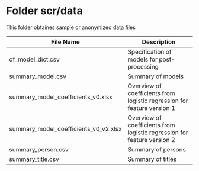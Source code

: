 # Folder scr/data
This folder obtaines sample or anonymized data files

| File Name | Description |
|---|---|
| df_model_dict.csv | Specification of models for post-processing |
| summary_model.csv | Summary of models |
| summary_model_coefficients_v0.xlsx | Overview of coefficients from logistic regression for feature version 1 |
| summary_model_coefficients_v0_v2.xlsx | Overview of coefficients from logistic regression for feature version 2 |
| summary_person.csv | Summary of persons |
| summary_title.csv | Summary of titles |

